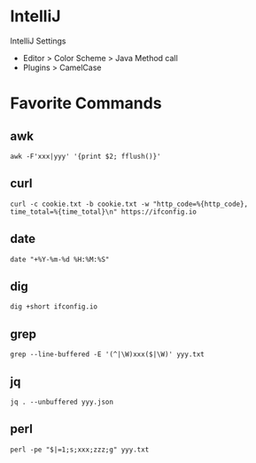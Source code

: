 # IntelliJ

IntelliJ Settings

- Editor > Color Scheme > Java Method call
- Plugins > CamelCase

# Favorite Commands

## awk
```shell
awk -F'xxx|yyy' '{print $2; fflush()}'
```

## curl
```shell
curl -c cookie.txt -b cookie.txt -w "http_code=%{http_code}, time_total=%{time_total}\n" https://ifconfig.io
```

## date
```shell
date "+%Y-%m-%d %H:%M:%S"
```

## dig
```shell
dig +short ifconfig.io
```

## grep
```shell
grep --line-buffered -E '(^|\W)xxx($|\W)' yyy.txt
```

## jq
```shell
jq . --unbuffered yyy.json
```

## perl
```shell
perl -pe "$|=1;s;xxx;zzz;g" yyy.txt
```
